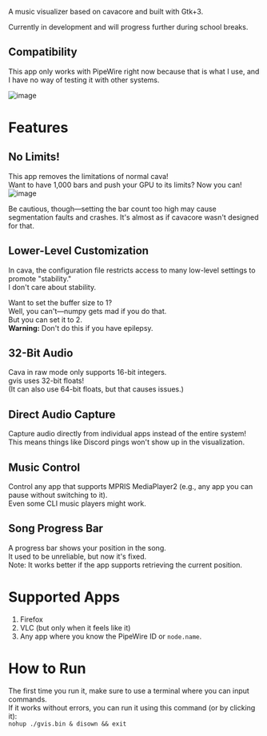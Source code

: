 A music visualizer based on cavacore and built with Gtk+3.

Currently in development and will progress further during school breaks.

## Compatibility
This app only works with PipeWire right now because that is what I use, and I have no way of testing it with other systems.

![image](https://github.com/user-attachments/assets/16135590-98e1-4178-9906-b0680c344506)

# Features

## No Limits!
This app removes the limitations of normal cava!  
Want to have 1,000 bars and push your GPU to its limits? Now you can!  
![image](https://github.com/user-attachments/assets/df734c92-c526-403c-b93c-0e064890679c)

Be cautious, though—setting the bar count too high may cause segmentation faults and crashes. It's almost as if cavacore wasn't designed for that.

## Lower-Level Customization
In cava, the configuration file restricts access to many low-level settings to promote "stability."  
I don't care about stability.  

Want to set the buffer size to 1?  
Well, you can't—numpy gets mad if you do that.  
But you can set it to 2.  
**Warning:** Don't do this if you have epilepsy.

## 32-Bit Audio
Cava in raw mode only supports 16-bit integers.  
gvis uses 32-bit floats!  
(It can also use 64-bit floats, but that causes issues.)

## Direct Audio Capture
Capture audio directly from individual apps instead of the entire system!  
This means things like Discord pings won't show up in the visualization.

## Music Control
Control any app that supports MPRIS MediaPlayer2 (e.g., any app you can pause without switching to it).  
Even some CLI music players might work.

## Song Progress Bar
A progress bar shows your position in the song.  
It used to be unreliable, but now it's fixed.  
Note: It works better if the app supports retrieving the current position.

# Supported Apps
1. Firefox  
2. VLC (but only when it feels like it)  
3. Any app where you know the PipeWire ID or `node.name`.

# How to Run
The first time you run it, make sure to use a terminal where you can input commands.  
If it works without errors, you can run it using this command (or by clicking it):  
`nohup ./gvis.bin & disown && exit`
